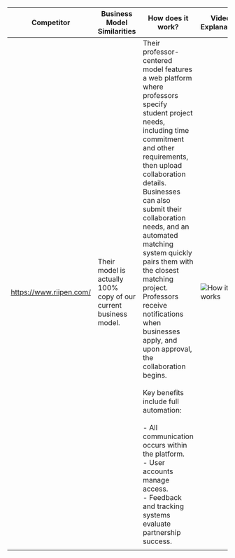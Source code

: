 
| Competitor              | Business Model Similarities                                      | How does it work?                                                                                                                                                                                                                                                                                                                                                                                                                                                                                                                                                                                                                                    | Video Explanation                                          | Scale                                                                              | Action Steps                                                                                                                                                                |
| ----------------------- | ---------------------------------------------------------------- | ---------------------------------------------------------------------------------------------------------------------------------------------------------------------------------------------------------------------------------------------------------------------------------------------------------------------------------------------------------------------------------------------------------------------------------------------------------------------------------------------------------------------------------------------------------------------------------------------------------------------------------------------------- | ---------------------------------------------------------- | ---------------------------------------------------------------------------------- | --------------------------------------------------------------------------------------------------------------------------------------------------------------------------- |
| https://www.riipen.com/ | Their model is actually 100% copy of our current business model. | Their professor-centered model features a web platform where professors specify student project needs, including time commitment and other requirements, then upload collaboration details. Businesses can also submit their collaboration needs, and an automated matching system quickly pairs them with the closest matching project. Professors receive notifications when businesses apply, and upon approval, the collaboration begins.<br><br>Key benefits include full automation:<br><br>- All communication occurs within the platform.<br>- User accounts manage access.<br>- Feedback and tracking systems evaluate partnership success. | ![How it works](https://youtu.be/fvAmCHzyGXo?t=2183)  <br> | They consistently manage ~3,500 active projects and collaborate with ~40,000 SMEs. | Their approach mirrors ours but is far superior. We can’t compete in this niche long-term. Once they expand to Europe, our business is at risk without significant changes. |
|                         |                                                                  |                                                                                                                                                                                                                                                                                                                                                                                                                                                                                                                                                                                                                                                      |                                                            |                                                                                    |                                                                                                                                                                             |

